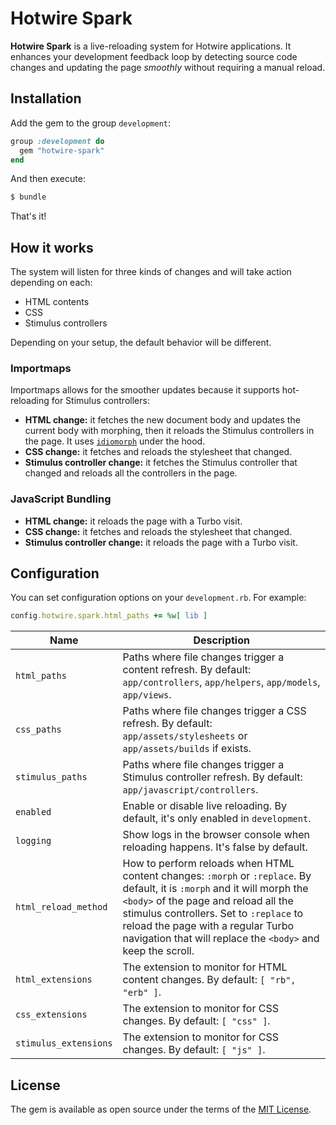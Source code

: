 # Hotwire Spark

**Hotwire Spark** is a live-reloading system for Hotwire applications. It enhances your development feedback loop by detecting source code changes and updating the page *smoothly* without requiring a manual reload.

## Installation

Add the gem to the group `development`:

```ruby
group :development do
  gem "hotwire-spark"
end
```

And then execute:

```bash
$ bundle
```

That's it!

## How it works

The system will listen for three kinds of changes and will take action depending on each:

* HTML contents
* CSS
* Stimulus controllers

Depending on your setup, the default behavior will be different.

### Importmaps

Importmaps allows for the smoother updates because it supports hot-reloading for Stimulus controllers:

* **HTML change:** it fetches the new document body and updates the current body with morphing, then it reloads the Stimulus controllers in the page. It uses [`idiomorph`](https://github.com/bigskysoftware/idiomorph) under the hood.
* **CSS change:** it fetches and reloads the stylesheet that changed.
* **Stimulus controller change:** it fetches the Stimulus controller that changed and reloads all the controllers in the page.

### JavaScript Bundling

* **HTML change:** it reloads the page with a Turbo visit.
* **CSS change:** it fetches and reloads the stylesheet that changed.
* **Stimulus controller change:** it reloads the page with a Turbo visit.

## Configuration

You can set configuration options on your `development.rb`. For example:

```ruby
config.hotwire.spark.html_paths += %w[ lib ]
```

| Name                  | Description                                                                                                                                                                                                                                                                                                       |
|-----------------------|-------------------------------------------------------------------------------------------------------------------------------------------------------------------------------------------------------------------------------------------------------------------------------------------------------------------|
| `html_paths`          | Paths where file changes trigger a content refresh. By default: `app/controllers`, `app/helpers`, `app/models`, `app/views`.                                                                                                                                                                                      |
| `css_paths`           | Paths where file changes trigger a CSS refresh. By default: `app/assets/stylesheets` or `app/assets/builds` if exists.                                                                                                                                                                                            |
| `stimulus_paths`      | Paths where file changes trigger a Stimulus controller refresh. By default: `app/javascript/controllers`.                                                                                                                                                                                                         |
| `enabled`             | Enable or disable live reloading. By default, it's only enabled in `development`.                                                                                                                                                                                                                                 |
| `logging`             | Show logs in the browser console when reloading happens. It's false by default.                                                                                                                                                                                                                                   |
| `html_reload_method`  | How to perform reloads when HTML content changes: `:morph` or `:replace`. By default, it is `:morph` and it will morph the `<body>` of the page and reload all the stimulus controllers. Set to `:replace` to reload the page with a regular Turbo navigation that will replace the `<body>` and keep the scroll. |
| `html_extensions`     | The extension to monitor for HTML content changes. By default: `[ "rb", "erb" ]`.                                                                                                                                                                                                                                 |                                                                                                                                                                                                                                                   |
| `css_extensions`      | The extension to monitor for CSS changes. By default: `[ "css" ]`.                                                                                                                                                                                                                                                |                                                                                                                                                                                                                                                   |
| `stimulus_extensions` | The extension to monitor for CSS changes. By default: `[ "js" ]`.                                                                                                                                                                                                                                                 |                                                                                                                                                                                                                                                   |

## License

The gem is available as open source under the terms of the [MIT License](https://opensource.org/licenses/MIT).
